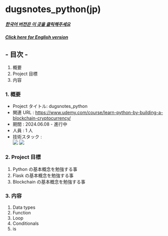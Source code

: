 # dugsnotes_python(jp)

##### [한국어 버전은 이 곳을 클릭해주세요](README.md)

##### [Click here for English version](README_EN.md)

## - 目次 -

1. 概要
2. Project 目標
3. 内容
   </br>

### 1. 概要

- Project タイトル: dugsnotes_python
- 関連 URL : https://www.udemy.com/course/learn-python-by-building-a-blockchain-cryptocurrency/
- 期間 : 2024.06.08 - 進行中
- 人員 : 1 人
- 技術スタック : </br>
  <img src="https://img.shields.io/badge/python-3776AB?style=for-the-badge&logo=python&logoColor=white">
  <img src="https://img.shields.io/badge/flask-000000?style=for-the-badge&logo=flask&logoColor=white">
  </br>

### 2. Project 目標

1. Python の基本概念を勉強する事
2. Flask の基本概念を勉強する事
3. Blockchain の基本概念を勉強する事
   </br>

### 3. 内容

1. Data types
2. Function
3. Loop
4. Conditionals
5. is
   </br>
